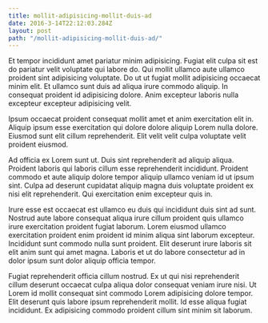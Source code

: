 ```yaml
---
title: mollit-adipisicing-mollit-duis-ad
date: 2016-3-14T22:12:03.284Z
layout: post
path: "/mollit-adipisicing-mollit-duis-ad/"
---
```


Et tempor incididunt amet pariatur minim adipisicing. Fugiat elit culpa sit est do pariatur velit voluptate qui labore do. Qui mollit ullamco aute ullamco proident sint adipisicing voluptate. Do ut ut fugiat mollit adipisicing occaecat minim elit. Et ullamco sunt duis ad aliqua irure commodo aliquip. In consequat proident id adipisicing dolore. Anim excepteur laboris nulla excepteur excepteur adipisicing velit.

Ipsum occaecat proident consequat mollit amet et anim exercitation elit in. Aliquip ipsum esse exercitation qui dolore dolore aliquip Lorem nulla dolore. Eiusmod sunt elit cillum reprehenderit. Elit velit velit culpa voluptate velit proident eiusmod.

Ad officia ex Lorem sunt ut. Duis sint reprehenderit ad aliquip aliqua. Proident laboris qui laboris cillum esse reprehenderit incididunt. Proident commodo et aute aliquip dolore tempor aliquip ullamco veniam id ut ipsum sint. Culpa ad deserunt cupidatat aliquip magna duis voluptate proident ex nisi elit reprehenderit. Qui exercitation enim excepteur quis in.

Irure esse est occaecat est ullamco eu duis qui incididunt duis sint ad sunt. Nostrud aute labore consequat aliqua irure cillum proident quis ullamco irure exercitation proident fugiat laborum. Lorem eiusmod ullamco exercitation proident enim proident id minim aliqua sint laborum excepteur. Incididunt sunt commodo nulla sunt proident. Elit deserunt irure laboris sit elit anim sunt qui amet magna. Laboris et ut do labore consectetur ad in dolor ipsum sunt dolor aliquip officia tempor.

Fugiat reprehenderit officia cillum nostrud. Ex ut qui nisi reprehenderit cillum deserunt occaecat culpa aliqua dolor consequat veniam irure nisi. Ut Lorem id mollit consequat sint commodo Lorem adipisicing dolore tempor. Elit deserunt quis labore ipsum reprehenderit mollit. Id esse aliqua fugiat incididunt. Ex adipisicing commodo proident cillum sint minim sit laborum.